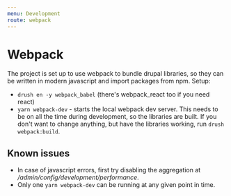 ```yaml
---
menu: Development
route: webpack
---
```


# Webpack

The project is set up to use webpack to bundle drupal libraries, so they can be written in modern javascript and import packages from npm. Setup:

- `drush en -y webpack_babel` (there's webpack_react too if you need react)
- `yarn webpack-dev` - starts the local webpack dev server. This needs to be on all the time during development, so the libraries are built. If you don't want to change anything, but have the libraries working, run `drush webpack:build`.

## Known issues

- In case of javascript errors, first try disabling the aggregation at _/admin/config/development/performance_.
- Only one `yarn webpack-dev` can be running at any given point in time.
